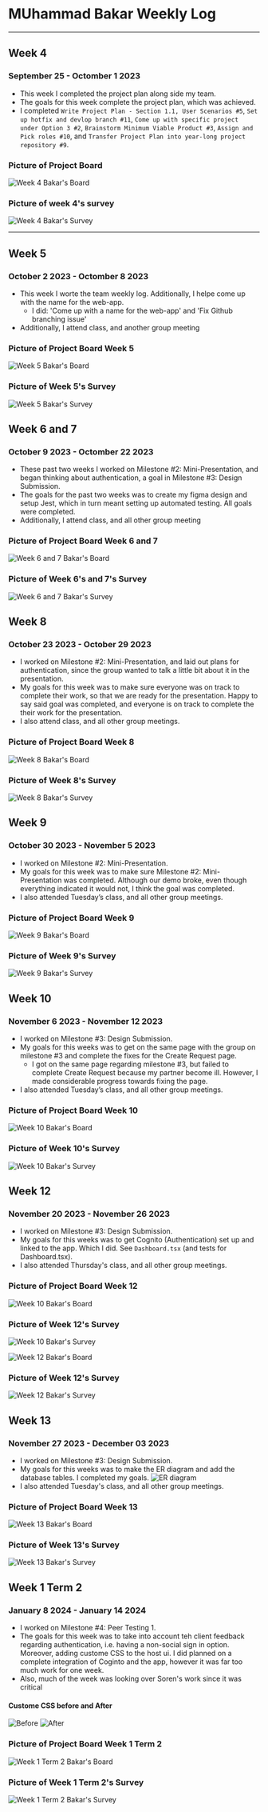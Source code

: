 # MUhammad Bakar Weekly Log

---

## Week 4

### September 25 - Octomber 1 2023

- This week I completed the project plan along side my team.
- The goals for this week complete the project plan, which was achieved.
- I completed `Write Project Plan - Section 1.1, User Scenarios #5`, `Set up hotfix and devlop branch #11`, `Come up with specific project under Option 3 #2`, `Brainstorm Minimum Viable Product #3`, `Assign and Pick roles #10`, and `Transfer Project Plan into year-long project repository #9`.

### Picture of Project Board

![Week 4 Bakar's Board](img/muhammad-bakar/mbakar-week-4-board.png)

### Picture of week 4's survey

![Week 4 Bakar's Survey](img/muhammad-bakar/mbakar-week-4-survey.png)

---

## Week 5

### October 2 2023 - Octomber 8 2023

- This week I worte the team weekly log. Additionally, I helpe come up with the name for the web-app.
  - I did: 'Come up with a name for the web-app' and 'Fix Github branching issue'
- Additionally, I attend class, and another group meeting

### Picture of Project Board Week 5

![Week 5 Bakar's Board](img/muhammad-bakar/mbakar-week-5-board.png)

### Picture of Week 5's Survey

![Week 5 Bakar's Survey](img/muhammad-bakar/mbakar-week-5-survey.png)

## Week 6 and 7

### October 9 2023 - Octomber 22 2023

- These past two weeks I worked on Milestone #2: Mini-Presentation, and began thinking about authentication, a goal in Milestone #3: Design Submission.
- The goals for the past two weeks was to create my figma design and setup Jest, which in turn meant setting up automated testing. All goals were completed.
- Additionally, I attend class, and all other group meeting

### Picture of Project Board Week 6 and 7

![Week 6 and 7 Bakar's Board](img/muhammad-bakar/mbakar-week-6-and-7-board.png)

### Picture of Week 6's and 7's Survey

![Week 6 and 7 Bakar's Survey](img/muhammad-bakar/mbakar-week-6-and-7-survey.png)

## Week 8

### October 23 2023 - October 29 2023

- I worked on Milestone #2: Mini-Presentation, and laid out plans for authentication, since the group wanted to talk a little bit about it in the presentation.
- My goals for this week was to make sure everyone was on track to complete their work, so that we are ready for the presentation. Happy to say said goal was completed, and everyone is on track to complete the their work for the presentation.
- I also attend class, and all other group meetings.

### Picture of Project Board Week 8

![Week 8 Bakar's Board](img/muhammad-bakar/mbakar-week-8-board.png)

### Picture of Week 8's Survey

![Week 8 Bakar's Survey](img/muhammad-bakar/mbakar-week-8-survey.png)

## Week 9

### October 30 2023 - November 5 2023

- I worked on Milestone #2: Mini-Presentation.
- My goals for this week was to make sure Milestone #2: Mini-Presentation was completed. Although our demo broke, even though everything indicated it would not, I think the goal was completed.
- I also attended Tuesday’s class, and all other group meetings.

### Picture of Project Board Week 9

![Week 9 Bakar's Board](img/muhammad-bakar/mbakar-week-9-board.png)

### Picture of Week 9's Survey

![Week 9 Bakar's Survey](img/muhammad-bakar/mbakar-week-9-survey.png)

## Week 10

### November 6 2023 - November 12 2023

- I worked on Milestone #3: Design Submission.
- My goals for this weeks was to get on the same page with the group on milestone #3 and complete the fixes for the Create Request page.
  - I got on the same page regarding milestone #3, but failed to complete Create Request because my partner become ill. However, I made considerable progress towards fixing the page.
- I also attended Tuesday’s class, and all other group meetings.

### Picture of Project Board Week 10

![Week 10 Bakar's Board](img/muhammad-bakar/mbakar-week-10-board.png)

### Picture of Week 10's Survey

![Week 10 Bakar's Survey](img/muhammad-bakar/mbakar-week-10-survey.png)

## Week 12

### November 20 2023 - November 26 2023

- I worked on Milestone #3: Design Submission.
- My goals for this weeks was to get Cognito (Authentication) set up and linked to the app. Which I did. See `Dashboard.tsx` (and tests for Dashboard.tsx).
- I also attended Thursday's class, and all other group meetings.

### Picture of Project Board Week 12

![Week 10 Bakar's Board](img/muhammad-bakar/mbakar-week-12-board.png)

### Picture of Week 12's Survey

![Week 10 Bakar's Survey](img/muhammad-bakar/mbakar-week-12-survey.png)

![Week 12 Bakar's Board](img/muhammad-bakar/mbakar-week-12-board.png)

### Picture of Week 12's Survey

![Week 12 Bakar's Survey](img/muhammad-bakar/mbakar-week-12-survey.png)

## Week 13

### November 27 2023 - December 03 2023

- I worked on Milestone #3: Design Submission.
- My goals for this weeks was to make the ER diagram and add the database tables. I completed my goals.
  ![ER diagram](img/muhammad-bakar/Other/ER.png)
- I also attended Tuesday's class, and all other group meetings.

### Picture of Project Board Week 13

![Week 13 Bakar's Board](img/muhammad-bakar/mbakar-week-13-board.png)

### Picture of Week 13's Survey

![Week 13 Bakar's Survey](img/muhammad-bakar/mbakar-week-13-survey.png)

## Week 1 Term 2

### January 8 2024 - January 14 2024

- I worked on Milestone #4: Peer Testing 1.
- The goals for this week was to take into account teh client feedback regarding authentication, i.e. having a non-social sign in option. Moreover, adding custome CSS to the host ui. I did planned on a complete integration of Coginto and the app, however it was far too much work for one week.
- Also, much of the week was looking over Soren's work since it was critical

#### Custome CSS before and After

![Before](img/muhammad-bakar/Other/custome-css-before.png)
![After](img/muhammad-bakar/Other/custome-css-after.png)

### Picture of Project Board Week 1 Term 2

![Week 1 Term 2 Bakar's Board](img/muhammad-bakar/mbakar-week-1-T-2-board.png)

### Picture of Week 1 Term 2's Survey

![Week 1 Term 2 Bakar's Survey](img/muhammad-bakar/mbakar-week-1-T-2-survey.png)
